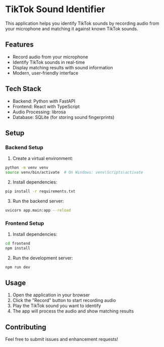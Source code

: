 # TikTok Sound Identifier

This application helps you identify TikTok sounds by recording audio from your microphone and matching it against known TikTok sounds.

## Features

- Record audio from your microphone
- Identify TikTok sounds in real-time
- Display matching results with sound information
- Modern, user-friendly interface

## Tech Stack

- Backend: Python with FastAPI
- Frontend: React with TypeScript
- Audio Processing: librosa
- Database: SQLite (for storing sound fingerprints)

## Setup

### Backend Setup

1. Create a virtual environment:
```bash
python -m venv venv
source venv/bin/activate  # On Windows: venv\Scripts\activate
```

2. Install dependencies:
```bash
pip install -r requirements.txt
```

3. Run the backend server:
```bash
uvicorn app.main:app --reload
```

### Frontend Setup

1. Install dependencies:
```bash
cd frontend
npm install
```

2. Run the development server:
```bash
npm run dev
```

## Usage

1. Open the application in your browser
2. Click the "Record" button to start recording audio
3. Play the TikTok sound you want to identify
4. The app will process the audio and show matching results

## Contributing

Feel free to submit issues and enhancement requests! 